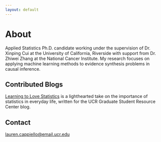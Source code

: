 ```yaml
---
layout: default
---
```


# About

Applied Statistics Ph.D. candidate working under the supervision of Dr. Xinping Cui at the University of California, Riverside with support from Dr. Zhiwei Zhang at the National Cancer Institute. My research focuses on applying machine learning methods to evidence synthesis problems in causal inference. 

## Contributed Blogs

<a href="https://lgpcappiello.github.io/blog/lovestatistics.html">Learning to Love Statistics</a> is a lighthearted take on the importance of statistics in everyday life, written for the UCR Graduate Student Resource Center blog.

## Contact

lauren.cappiello@email.ucr.edu


